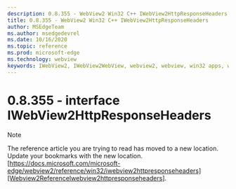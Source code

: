 ```yaml
---
description: 0.8.355 - WebView2 Win32 C++ IWebView2HttpResponseHeaders
title: 0.8.355 - WebView2 Win32 C++ IWebView2HttpResponseHeaders
author: MSEdgeTeam
ms.author: msedgedevrel
ms.date: 10/16/2020
ms.topic: reference
ms.prod: microsoft-edge
ms.technology: webview
keywords: IWebView2, IWebView2WebView, webview2, webview, win32 apps, win32, edge
---
```


# 0.8.355 - interface IWebView2HttpResponseHeaders 

> [!NOTE]
> The reference article you are trying to read has moved to a new location.  
> Update your bookmarks with the new location.  
> [https://docs.microsoft.com/microsoft-edge/webview2/reference/win32/iwebview2httpresponseheaders][Webview2ReferenceIwebview2httpresponseheaders].  

[Webview2ReferenceIwebview2httpresponseheaders]: /microsoft-edge/webview2/reference/win32/iwebview2httpresponseheaders "interface IWebView2HttpResponseHeaders | Microsoft Docs"

